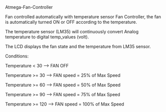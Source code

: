 Atmega-Fan-Controller


 Fan controlled automatically with temperature sensor
 Fan Controller, the fan is automatically turned ON or OFF according to the temperature.
 
The temperature sensor (LM35) will continuously convert Analog temperature to digital temp_values (volt).

The LCD displays the fan state and the temperature from LM35 sensor.
 
 Conditions:
 
Temperature <  30   -->  FAN OFF

Temperature >= 30   -->  FAN speed = 25%  of Max Speed

Temperature >= 60   -->  FAN speed = 50%  of Max Speed

Temperature >= 90   -->  FAN speed = 75%  of Max Speed

Temperature >= 120  -->  FAN speed = 100% of Max Speed
		 
